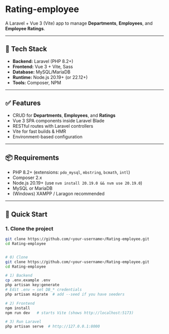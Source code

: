 # Rating-employee

A Laravel + Vue 3 (Vite) app to manage **Departments**, **Employees**, and **Employee Ratings**.

---

## 🧰 Tech Stack
- **Backend:** Laravel (PHP 8.2+)
- **Frontend:** Vue 3 + Vite, Sass
- **Database:** MySQL/MariaDB
- **Runtime:** Node.js 20.19+ (or 22.12+)
- **Tools:** Composer, NPM

---

## ✅ Features
- CRUD for **Departments**, **Employees**, and **Ratings**
- Vue 3 SPA components inside Laravel Blade
- RESTful routes with Laravel controllers
- Vite for fast builds & HMR
- Environment-based configuration

---

## 📦 Requirements
- PHP 8.2+ (extensions: `pdo_mysql`, `mbstring`, `bcmath`, `intl`)
- Composer 2.x
- Node.js 20.19+ (use `nvm install 20.19.0 && nvm use 20.19.0`)
- MySQL or MariaDB
- (Windows) XAMPP / Laragon recommended

---

## 🚀 Quick Start

### 1. Clone the project
```bash
git clone https://github.com/<your-username>/Rating-employee.git
cd Rating-employee


# 0) Clone
git clone https://github.com/<your-username>/Rating-employee.git
cd Rating-employee

# 1) Backend
cp .env.example .env
php artisan key:generate
# Edit .env → set DB_* credentials
php artisan migrate  # add --seed if you have seeders

# 2) Frontend
npm install
npm run dev   # starts Vite (shows http://localhost:5173)

# 3) Run Laravel
php artisan serve  # http://127.0.0.1:8000

